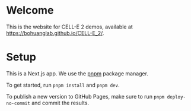 # Welcome

This is the website for CELL-E 2 demos, available at https://bohuanglab.github.io/CELL-E_2/.

# Setup

This is a Next.js app. We use the [pnpm](https://pnpm.io/) package manager.

To get started, run `pnpm install` and `pnpm dev`.

To publish a new version to GitHub Pages, make sure to run `pnpm deploy-no-commit` and commit the results.
